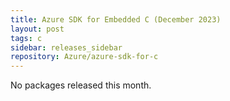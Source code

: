 ```yaml
---
title: Azure SDK for Embedded C (December 2023)
layout: post
tags: c
sidebar: releases_sidebar
repository: Azure/azure-sdk-for-c
---
```


No packages released this month.

<!--
The Azure SDK team is pleased to make available the December 2023 client library release.

#### Stable

- _Add packages_

#### Updates

- _Add packages_

#### Beta

- _Add packages_

## Installation Instructions

To install any of our packages, copy and paste the following commands into a terminal:

```bash
$> 
```

## Feedback

If you have a bug or feature request for one of the libraries, please post an issue to [GitHub](https://github.com/Azure/azure-sdk-for-c/issues).

## Release highlights

### _Package name_

- Major changes only!

## Latest Releases

View all the latest versions of C packages [here][c-latest-releases].

{% include refs.md %}
-->
